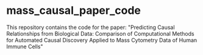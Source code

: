 # mass_causal_paper_code

This repository contains the code for the paper:
"Predicting Causal Relationships from Biological Data: Comparison of Computational Methods for Automated Causal Discovery Applied to Mass Cytometry Data of Human Immune Cells"
